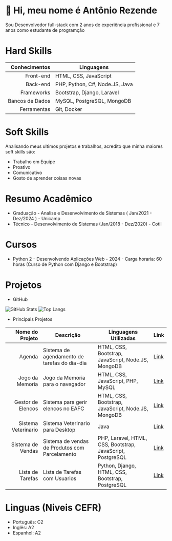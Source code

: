 # 👋 Hi, meu nome é Antônio Rezende

Sou Desenvolvedor full-stack com 2 anos de experiência profissional e 7 anos como estudante de programção

# Hard Skills

|   Conhecimentos | Linguagens                                 |
| --------------: | ------------------------------------------ |
|       Front-end | HTML, CSS, JavaScript                      |
|        Back-end | PHP, Python, C#, Node.JS, Java             |
|      Frameworks | Bootstrap, Django, Laravel                 |
| Bancos de Dados | MySQL, PostgreSQL, MongoDB                 |
|     Ferramentas | Git, Docker                                |

# Soft Skills

Analisando meus ultimos projetos e trabalhos, acredito que minha maiores soft skills são:

- Trabalho em Equipe
- Proativo
- Comunicativo
- Gosto de aprender coisas novas

# Resumo Acadêmico

- Graduação - Analise e Desenvolvimento de Sistemas ( Jan/2021 - Dez/2024 ) - Unicamp
- Técnico - Desenvolvimento de Sistemas (Jan/2018 - Dez/2020) - Cotil

# Cursos

- Python 2 - Desenvolvendo Aplicações Web - 2024 - Carga horaria: 60 horas (Curso de Python com Django e Bootstrap)

# Projetos

- GitHub

![GitHub Stats](https://github-readme-stats.vercel.app/api?username=A5Rezende&theme=transparent&bg_color=000&border_color=30A3DC&show_icons=true&icon_color=30A3DC&title_color=E94D5F&text_color=FFF)
![Top Langs](https://github-readme-stats-git-masterrstaa-rickstaa.vercel.app/api/top-langs/?username=A5Rezende&bg_color=000&border_color=30A3DC&title_color=E94D5F&text_color=FFF)

- Principais Projetos

|     Nome do Projeto | Descrição                                    | Linguagens Utilizadas                              | Link                                                         |
| ------------------: | -------------------------------------------- | -------------------------------------------------- | ------------------------------------------------------------ |
|              Agenda | Sistema de agendamento de tarefas do dia-dia | HTML, CSS, Bootstrap, JavaScript, Node.JS, MongoDB | [Link](https://github.com/A5Rezende/Agenda)                  |
|     Jogo da Memoria | Jogo da Memoria para o navegador             | HTML, CSS, JavaScript, PHP, MySQL                  | [Link](https://github.com/A5Rezende/JogaDaMemoria)           |
|   Gestor de Elencos | Sistema para gerir elencos no EAFC           | HTML, CSS, Bootstrap, JavaScript, Node.JS, MongoDB | [Link](https://github.com/A5Rezende/GestorDeElencosEAFC)     |
| Sistema Veterinario | Sistema Veterinario para Desktop             | Java                                               | [Link](https://github.com/A5Rezende/SistemaVeterinario_Java) |
|   Sistema de Vendas | Sistema de vendas de Produtos com Parcelamento | PHP, Laravel, HTML, CSS, Bootstrap, JavaScript, PostgreSQL  | [Link](https://github.com/A5Rezende/SistemaVendasDC)         |
|   Lista de Tarefas | Lista de Tarefas com Usuarios | Python, Django, HTML, CSS, Bootstrap, PostgreSQL  | [Link](https://github.com/A5Rezende/Sistema_ListaDeTarefas_Django)|

# Linguas (Niveis CEFR)

- Português: C2
- Inglês: A2
- Espanhol: A2
